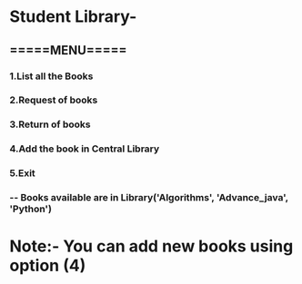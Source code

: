 # Student Library-


##        =====MENU=====
###        1.List all the Books 
###       2.Request of books
###     3.Return of books
###       4.Add the book in Central Library
###       5.Exit 
        
 ### -- Books available are in Library('Algorithms', 'Advance_java', 'Python')   
 # Note:- You can add new books using option (4) 
        
 
